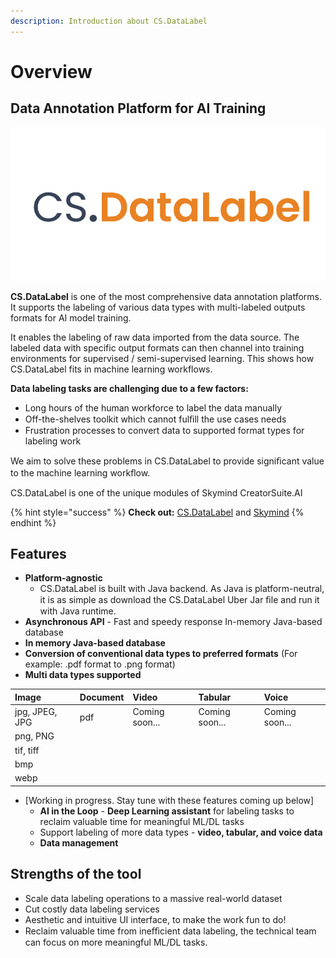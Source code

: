 ```yaml
---
description: Introduction about CS.DataLabel
---
```


# Overview

## **Data Annotation Platform for AI Training**

![](.gitbook/assets/aics_v2_output-04_white-1-.png)

**CS.DataLabel** is one of the most comprehensive data annotation platforms. It supports the labeling of various data types with multi-labeled outputs formats for AI model training. 

It enables the labeling of raw data imported from the data source. The labeled data with specific output formats can then channel into training environments for supervised / semi-supervised learning. This shows how CS.DataLabel fits in machine learning workflows. 

**Data labeling tasks are challenging due to a few factors:**

* Long hours of the human workforce to label the data manually
* Off-the-shelves toolkit which cannot fulﬁll the use cases needs
* Frustration processes to convert data to supported format types for labeling work

We aim to solve these problems in CS.DataLabel to provide signiﬁcant value to the machine learning workﬂow. 

CS.DataLabel is one of the unique modules of Skymind CreatorSuite.AI  

{% hint style="success" %}
**Check out:** [CS.DataLabel](https://creatorsuite.ai/cs-datalabel/) and [Skymind](https://skymind.global/)
{% endhint %}

## Features

* **Platform-agnostic**
  * CS.DataLabel is built with Java backend. As Java is platform-neutral, it is as simple as download the CS.DataLabel Uber Jar ﬁle and run it with Java runtime.
* **Asynchronous API** - Fast and speedy response In-memory Java-based database
* **In memory Java-based database**
* **Conversion of conventional data types to preferred formats** \(For example: .pdf format to .png format\)
* **Multi data types supported**

| Image | Document | Video | Tabular | Voice |
| :--- | :--- | :--- | :--- | :--- |
| jpg, JPEG, JPG | pdf | Coming soon... | Coming soon... | Coming soon... |
| png, PNG |  |  |  |  |
| tif, tiff |  |  |  |  |
| bmp |  |  |  |  |
| webp |  |  |  |  |

* \[Working in progress. Stay tune with these features coming up below\]
  * **AI in the Loop** - **Deep Learning assistant** for labeling tasks to reclaim valuable time for meaningful ML/DL tasks
  * Support labeling of more data types - **video, tabular, and voice data**
  * **Data management**

## Strengths of the tool

* Scale data labeling operations to a massive real-world dataset 
* Cut costly data labeling services
* Aesthetic and intuitive UI interface, to make the work fun to do!
* Reclaim valuable time from ineﬃcient data labeling, the technical team can focus on more meaningful ML/DL tasks.



